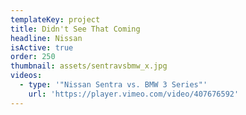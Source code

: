 ```yaml
---
templateKey: project
title: Didn't See That Coming
headline: Nissan
isActive: true
order: 250
thumbnail: assets/sentravsbmw_x.jpg
videos:
  - type: '"Nissan Sentra vs. BMW 3 Series"'
    url: 'https://player.vimeo.com/video/407676592'
---
```

